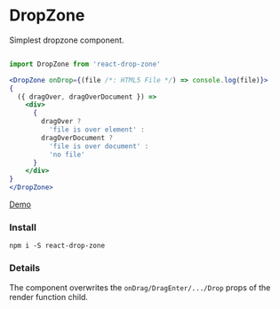 # DropZone

Simplest dropzone component.

```jsx

import DropZone from 'react-drop-zone'

<DropZone onDrop={(file /*: HTML5 File */) => console.log(file)}>
{
  ({ dragOver, dragOverDocument }) =>
    <div>
      {
        dragOver ?
          'file is over element' :
        dragOverDocument ?
          'file is over document' :
          'no file'
      }
    </div>
}
</DropZone>
```

[Demo](https://stackblitz.com/edit/react-drop-zone-demo)

### Install

`npm i -S react-drop-zone`

### Details

The component overwrites the `onDrag/DragEnter/.../Drop` props of the render
function child.
